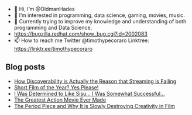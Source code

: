 - 👋 Hi, I’m @OldmanHades
- 👀 I’m interested in programming, data science, gaming, movies, music.
- 🌱 Currently trying to improve my knowledge and understanding of both programming and Data Science.
- https://bugzilla.redhat.com/show_bug.cgi?id=2002083
- 📫 How to reach me Twitter @timothypecoraro
Linktree: https://linktr.ee/timothypecoraro

## Blog posts
<!-- BLOG-POST-LIST:START -->
- [How Discoverability is Actually the Reason that Streaming is Failing](https://medium.com/@timothypecoraro/how-discoverability-is-actually-the-reason-that-streaming-is-failing-7173603d9b9e?source=rss-5097f5c9b801------2)
- [Short Film of the Year? Yes Please!](https://medium.com/@timothypecoraro/short-film-of-the-year-yes-please-ac4395151fb3?source=rss-5097f5c9b801------2)
- [I Was Determined to Like Sisu… I Was Somewhat Successful…](https://medium.com/@timothypecoraro/i-was-determined-to-like-sisu-i-was-somewhat-successful-d887ece05efd?source=rss-5097f5c9b801------2)
- [The Greatest Action Movie Ever Made](https://medium.com/@timothypecoraro/the-greatest-action-movie-ever-made-dba10db63b86?source=rss-5097f5c9b801------2)
- [The Period Piece and Why It is Slowly Destroying Creativity in Film](https://medium.com/@timothypecoraro/the-period-piece-and-why-it-is-slowly-destroying-creativity-in-film-b49de82c7f96?source=rss-5097f5c9b801------2)
<!-- BLOG-POST-LIST:END -->
